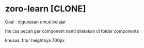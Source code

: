 # zoro-learn [CLONE]

Goal : digunakan untuk belajar

file css pecah per component
nanti diletakan di folder components

khusus: fitur heightnya 700px
